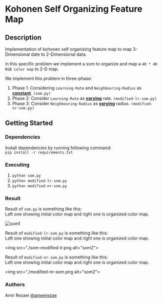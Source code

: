 # Kohonen Self Organizing Feature Map

## Description
Implementation of kohonen self organizing feature map to map 3-Dimensional date to 2-Dimensional data.

in this specific problem we implement a som to organize and map a `40 * 40 RGB color map`  to 2-D map.

We implement this problem in three-phase:
1. Phase 1: Considering `Learning-Rate` and `Neighbouring-Radius` as <ins>**constant**</ins>. `(som.py)`
2. Phase 2: Consider `Learning-Rate` as <ins>**varying**</ins> rate. `(modified-lr-som.py)`
3. Phase 3: Consider `Neighbouring-Radius` as <ins>**varying**</ins> radius. `(modified-nr-som.py)`

## Getting Started
### Dependencies
Install dependencies by running following command:
\
```pip install -r requirements.txt```
### Executing
1. ```python som.py```
2. `python modified-lr-som.py`
3. `python modified-nr-som.py`
### Result
Result of `som.py` is something like this:
\
Left one showing initial color map and right one is organized color map.

<img src="./som-fix-lr-fix-nr.png" alt="som1"> 

Result of `modified-lr-som.py` is something like this:
\
Left one showing initial color map and right one is organized color map.

<img src="./som-modified-lr.png alt="som2"> 

Result of `modified-nr-som.py` is something like this:
\
Left one showing initial color map and right one is organized color map.

<img src="./modified-nr-som.png alt="som2"> 

### Authors
Amir Rezaei [@ameerezae](https://github.com/ameerezae)
